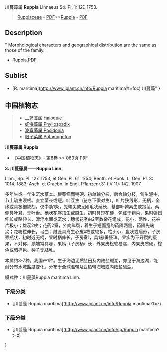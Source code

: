 川蔓藻属 **Ruppia** Linnaeus Sp. Pl. 1: 127. 1753.

> [Ruppiaceae](http://www.iplant.cn/info/Ruppiaceae?t=foc) - [PDF](http://www.iplant.cn/foc/pdf/Ruppiaceae.pdf)>>[Ruppia](http://www.iplant.cn/info/Ruppia?t=foc) - [PDF](http://www.iplant.cn/foc/pdf/Ruppia.pdf)

## Description
 "
Morphological characters and geographical distribution are the same as those of the family.

* [Ruppia.PDF](http://www.iplant.cn/foc/pdf/Ruppia.pdf)
## Sublist
* [R.  maritima](http://www.iplant.cn/info/Ruppia maritima?t=foc) 川蔓藻"
}

## 中国植物志

> * [二药藻属  Halodule](http://www.iplant.cn/info/Halodule?t=z)
> * [虾海藻属  Phyllospadix](http://www.iplant.cn/info/Phyllospadix?t=z)
> * [波喜荡属  Posidonia](http://www.iplant.cn/info/Posidonia?t=z)
> * [眼子菜属  Potamogeton](http://www.iplant.cn/info/Potamogeton?t=z)

**川蔓藻属 Ruppia**

* [《中国植物志》](http://www.iplant.cn/frps)- [第8卷](http://www.iplant.cn/frps/vol/8) >> 083页 [PDF](http://www.iplant.cn/frps/pdf/8/083y.pdf)

**3. 川蔓藻属——Ruppia Linn.**

Linn., Sp. Pl. 127. 1753, et Gen. Pl. 61. 1754; Benth. et Hook. f., Gen. Pl. 3: 1014. 1883; Asch. et Graebn. in Engl. Pflanzenr.31 (IV 11): 142. 1907.

多年生或一年生沉水草本。根茎细而稍硬，初单轴分枝，后合轴分枝，匍生泥中，节上疏生须根。直立茎长或短。叶互生（花序下假对生），叶片狭线形，无柄，全缘或具极细缺刻，仅中肋1条，先端尖或呈刚毛状延长，基部叶鞘离生或抱茎，两侧具叶耳，无叶舌。穗状花序顶生或腋生，初时具短花梗，包藏于鞘内，果时强烈伸长或略伸长，漂浮水面或沉水；穗状花序由2至数朵花组成，花小，两性，花被片极小；雄蕊2枚；花药2室，外向纵裂，着生于短而宽的药隔两侧，药隔先端尖；花粉粒伸长，弓曲；雌蕊具离生心皮4枚或较多，柱头小，盘状或盾形，子房颈瓶状，初时近无柄，果时柄伸长，子房室1，具1悬垂胚珠。果实为不开裂的瘦果，不对称，顶端常具喙，果柄（子房柄）长，外果皮松软易腐，内果皮质硬，棕色或暗棕色。种子无胚乳。

本属约3-7种。我国产1种。生于海边泥质盐田及内陆盐碱湖，亦见于海边湖，能耐分布水域盐度变化。分布于全球温带及亚热带海域或内陆盐碱湖。

模式种：川蔓藻Ruppia maritima Linn.

### 下级分类
* [川蔓藻  Ruppia maritima](http://www.iplant.cn/info/Ruppia maritima?t=z)

### 下级分类
* [川蔓藻  Ruppia maritima](http://www.iplant.cn/info/sp/Ruppia maritima?t=z)

}